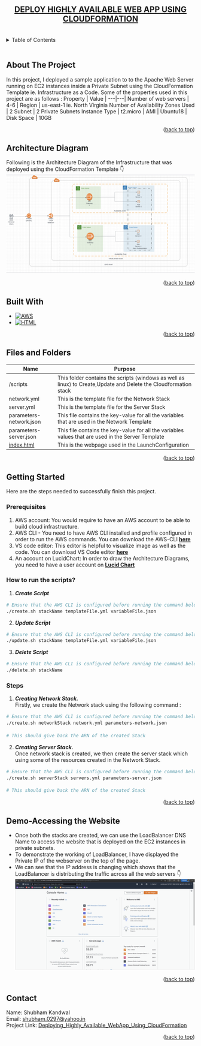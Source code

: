 <!-- PROJECT LOGO -->
<br />
    <div align="center">
    <u><h2 align="center">DEPLOY HIGHLY AVAILABLE WEB APP USING CLOUDFORMATION  </h2></u>
    </div>
<br>

<!-- TABLE OF CONTENTS -->
<details>
  <summary>Table of Contents</summary>
  <ol>
    <li> <a href="#about-the-project">About The Project</a> </li>
    <li><a href="#architecture-diagram">Architecture Diagram</a></li>
    <li><a href="#built-with">Built With</a></li>
    <li><a href="#files-and-folders">Files and Folder</a></li>
    <li>
      <a href="#getting-started">Getting Started</a>
      <ul>
        <li><a href="#prerequisites">Prerequisites</a></li>
        <li><a href="#how-to-run-the-scripts">How to run the scripts ?</a></li>
        <li><a href="#steps">Steps</a></li>
      </ul>
    </li>
    <li><a href="#demo-accessing-the-website">Demo - Accessing the Website</a></li>
    <li><a href="#contact">Contact</a></li>
  </ol>
</details>
<br>




<!-- ABOUT THE PROJECT -->
## About The Project

In this project, I deployed a sample application to to the Apache Web Server running on EC2 instances inside a Private Subnet using the CloudFormation Template ie. Infrastructure as a Code. Some of the properties used in this project are as follows :
Property | Value |
---|---|
Number of web servers | 4-6 |
Region | us-east-1 ie. North Virginia
Number of Availability Zones Used | 2
Subnet | 2 Private Subnets
Instance Type | t2.micro |
AMI | Ubuntu18 |
Disk Space | 10GB


<p align="right">(<a href="#readme-top">back to top</a>)</p>


<!-- ARCHITECTURE DIAGRAM -->
## Architecture Diagram
Following is the Architecture Diagram of the Infrastructure that was deployed using the CloudFormation Template 👇 
![Website](/img/1.%20Infrastructure_Diagram.png)


<p align="right">(<a href="#readme-top">back to top</a>)</p>


<!-- BUILT WITH -->
## Built With

* [![AWS][AWS_LOGO]][AWS_URL]
* [![HTML][HTML_LOGO]][HTML_URL]

<p align="right">(<a href="#readme-top">back to top</a>)</p>


<!-- FILES AND FOLDERS -->
## Files and Folders
Name | Purpose |
---|---|
 /scripts|This folder contains the scripts (windows as well as linux) to Create,Update and Delete the Cloudformation stack|
network.yml | This is the template file for the Network Stack
server.yml | This is the template file for the Server Stack
parameters-network.json | This file contains the key-value for all the variables that are used in the Network Template|
parameters-server.json | This file contains the key-value for all the variables values that are used in the Server Template |
[index.html](https://drive.google.com/file/d/1ClFgDNTkaAK4CxV1aC9IGC_K_JjSwim1/view?usp=sharing) | This is the webpage used in the LaunchConfiguration 

<p align="right">(<a href="#readme-top">back to top</a>)</p>

<!-- GETTING STARTED -->
## Getting Started

Here are the steps needed to successfully finish this project. 

### Prerequisites

1. AWS account: You would require to have an AWS account to be able to build cloud infrastructure.
2. AWS CLI - You need to have AWS CLI installed and profile configured in order to run the AWS commands. You can download the AWS-CLI [**here**](https://docs.aws.amazon.com/cli/latest/userguide/getting-started-install.html)
3. VS code editor: This editor is helpful to visualize image as well as the code. You can download VS Code editor [**here**](https://code.visualstudio.com/download)
4. An account on LucidChart: In order to draw the Architecture Diagrams, you need to have a user account on [**Lucid Chart**](www.lucidchart.com) 


### How to run the scripts?
1. ***Create Script***   
```bash
# Ensure that the AWS CLI is configured before running the command below
./create.sh stackName templateFile.yml variableFile.json
```

2. ***Update Script***
```bash
# Ensure that the AWS CLI is configured before running the command below
./update.sh stackName templateFile.yml variableFile.json
```   

3. ***Delete Script***
```bash
# Ensure that the AWS CLI is configured before running the command below
./delete.sh stackName
```  

### Steps

1. ***Creating Network Stack.*** <br>
Firstly, we create the Network stack using the following command :
```bash
# Ensure that the AWS CLI is configured before running the command below
./create.sh networkStack network.yml parameters-network.json

# This should give back the ARN of the created Stack
```  
   
2. ***Creating Server Stack.***<br>
Once network stack is created, we then create the server stack which using some of the resources created in the Network Stack.
```bash
# Ensure that the AWS CLI is configured before running the command below
./create.sh serverStack servers.yml parameters-server.json

# This should give back the ARN of the created Stack
```  
   
<p align="right">(<a href="#readme-top">back to top</a>)</p>


<!-- DEMO-ACCESSING THE WEBSITE -->
## Demo-Accessing the Website 
* Once both the stacks are created, we can use the LoadBalancer DNS Name to access the website that is deployed on the EC2 instances in private subnets.
* To demonstrate the working of LoadBalancer, I have displayed the Private IP of the webserver on the top of the page.
* We can see that the IP address is changing which shows that the LoadBalancer is distributing the traffic across all the web servers 👇 
![Demo](/img/2.%20demo.gif)

<p align="right">(<a href="#readme-top">back to top</a>)</p>


<!-- CONTACT -->
## Contact

Name: Shubham Kandwal  
Email: shubham.0297@yahoo.in  
Project Link: [Deploying_Highly_Available_WebApp_Using_CloudFormation](https://github.com/shubham0297/AWS_CloudFormation-Deploying_Highly_Available_WebApp)

<p align="right">(<a href="#readme-top">back to top</a>)</p>



<!-- https://www.markdownguide.org/basic-syntax/#reference-style-links -->
[AWS_LOGO]: https://img.shields.io/badge/AWS-FF9900?style=plastic&logo=amazonaws&logoColor=black
[AWS_URL]: https://aws.amazon.com/
[HTML_LOGO]: https://img.shields.io/badge/HTML-20232A?style=plastic&logo=HTML5&logoColor=WHITE
[HTML_URL]: https://html.com/
